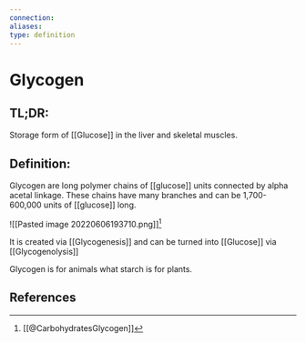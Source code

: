 ```yaml
---
connection:
aliases: 
type: definition
---
```


# Glycogen

## TL;DR:
Storage form of [[Glucose]] in the liver and skeletal muscles.

## Definition:
Glycogen are long polymer chains of [[glucose]] units connected by alpha acetal linkage. These chains have many branches and can be 1,700-600,000 units of [[glucose]] long.

![[Pasted image 20220606193710.png]][^1]

It is created via [[Glycogenesis]] and can be turned into [[Glucose]] via [[Glycogenolysis]]

Glycogen is for animals what starch is for plants.

## References

[^1]: [[@CarbohydratesGlycogen]]